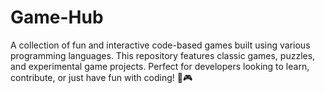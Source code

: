 # Game-Hub
A collection of fun and interactive code-based games built using various programming languages. This repository features classic games, puzzles, and experimental game projects. Perfect for developers looking to learn, contribute, or just have fun with coding! 🚀🎮
